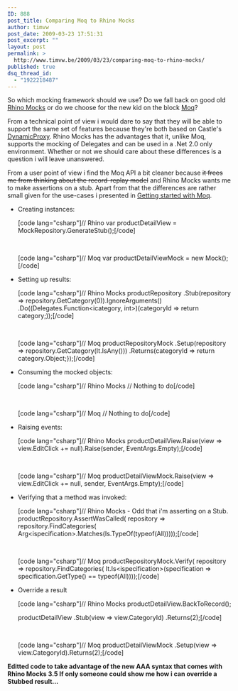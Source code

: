 ```yaml
---
ID: 888
post_title: Comparing Moq to Rhino Mocks
author: timvw
post_date: 2009-03-23 17:51:31
post_excerpt: ""
layout: post
permalink: >
  http://www.timvw.be/2009/03/23/comparing-moq-to-rhino-mocks/
published: true
dsq_thread_id:
  - "1922218487"
---
```

<p>So which mocking framework should we use? Do we fall back on good old <a href="http://ayende.com/projects/rhino-mocks.aspx">Rhino Mocks</a> or do we choose for the new kid on the block <a href="http://code.google.com/p/moq/">Moq</a>?</p>

<p>From a technical point of view i would dare to say that they will be able to support the same set of features because they're both based on Castle's <a href="http://www.castleproject.org/dynamicproxy/index.html">DynamicProxy</a>. Rhino Mocks has the advantages that it, unlike Moq, supports the mocking of Delegates and can be used in a .Net 2.0 only environment. Whether or not we should care about these differences is a question i will leave unanswered.</p>

<p>From a user point of view i find the Moq API a bit cleaner because <strike>it frees me from thinking about the record-replay model</strike> and Rhino Mocks wants me to make assertions on a stub. Apart from that the differences are rather small given for the use-cases i presented in <a href="http://www.timvw.be/getting-started-with-moq/">Getting started with Moq</a>.</p>

<ul>

<li>Creating instances:

[code lang="csharp"]// Rhino
var productDetailView = MockRepository.GenerateStub<iproductDetailView>();[/code]

<br/>

[code lang="csharp"]// Moq
var productDetailViewMock = new Mock<iproductDetailView>();[/code]

</li>

<li>Setting up results:

[code lang="csharp"]// Rhino Mocks
productRepository
  .Stub(repository => repository.GetCategory(0)).IgnoreArguments()
  .Do((Delegates.Function<icategory, int>)(categoryId => return category;));[/code]

<br/>

[code lang="csharp"]// Moq
productRepositoryMock
  .Setup(repository => repository.GetCategory(It.IsAny<int>()))
  .Returns<int>(categoryId => return category.Object;});[/code]

</li>

<li>Consuming the mocked objects:

[code lang="csharp"]// Rhino Mocks
// Nothing to do[/code]

<br/>

[code lang="csharp"]// Moq
// Nothing to do[/code]

</li>

<li>Raising events:

[code lang="csharp"]// Rhino Mocks
productDetailView.Raise(view => view.EditClick += null).Raise(sender, EventArgs.Empty);[/code]

<br/>

[code lang="csharp"]// Moq
productDetailViewMock.Raise(view => view.EditClick += null, sender, EventArgs.Empty);[/code]

</li>

<li>Verifying that a method was invoked:

[code lang="csharp"]// Rhino Mocks - Odd that i'm asserting on a Stub.
productRepository.AssertWasCalled(
  repository => repository.FindCategories(
    Arg<ispecification<icategory>>.Matches(Is.TypeOf(typeof(All<icategory>)))));[/code]

<br/>

[code lang="csharp"]// Moq
productRepositoryMock.Verify(
  repository => repository.FindCategories(
    It.Is<ispecification<icategory>>(specification => specification.GetType() == typeof(All<icategory>))));[/code]

</li>

<li>Override a result

[code lang="csharp"]// Rhino Mocks
productDetailView.BackToRecord();

productDetailView
  .Stub(view => view.CategoryId)
  .Returns(2);[/code]

<br/>

[code lang="csharp"]// Moq
productDetailViewMock
  .Setup(view => view.CategoryId).Returns(2);[/code]

</li>

</ul>

<p><b>Editted code to take advantage of the new AAA syntax that comes with Rhino Mocks 3.5 If only someone could show me how i can override a Stubbed result...</b></p>
